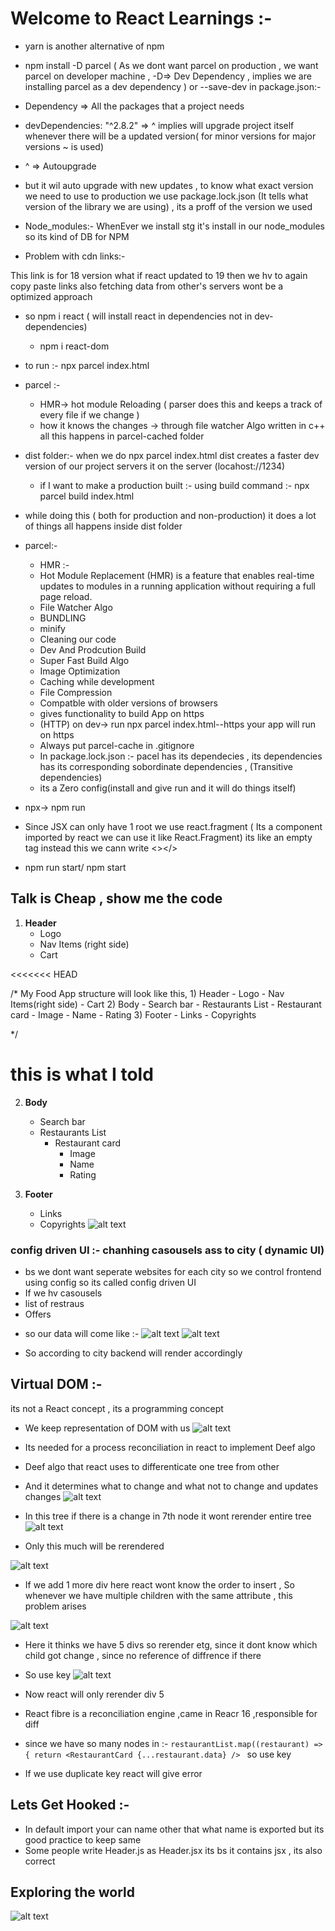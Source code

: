 
# Welcome to React Learnings :-
- yarn is another alternative of npm
- npm install -D parcel ( As we dont want parcel on production , we want parcel on developer machine , -D=> Dev Dependency , implies we are installing parcel as a dev dependency ) or --save-dev
in package.json:-
- Dependency => All the packages that a project needs
- devDependencies: "^2.8.2"  => ^ implies will upgrade project itself  whenever there will be a updated version( for minor versions for major versions ~ is used)
- ^ =>  Autoupgrade

- but it wil auto upgrade with new updates , to know what exact version we need to use to production we use package.lock.json (It tells what version of the library we are using) , its a proff of the version we used 

- Node_modules:-
WhenEver we install stg it's install in our node_modules so its kind of DB for NPM


- Problem with cdn links:-
<script crossorigin src="https://unpkg.com/react@18/umd/react.development.js"></script>
This link is for 18 version what if react updated to 19 then we hv to again copy paste links
also fetching data from other's servers wont be a optimized approach

- so npm i react ( will install react in dependencies not in dev-dependencies)
  - npm i react-dom

- to run :- npx parcel index.html

- parcel :-
  - HMR-> hot module Reloading ( parser does this and keeps a track of every file if we change )
  - how it knows the changes -> through file watcher Algo written in c++ all this happens in parcel-cached folder

- dist folder:- when we do npx parcel index.html dist creates a faster dev version of our project servers it on the server (locahost://1234)
  - if I want to make a production built :- using build command :- npx parcel build index.html 

- while doing this ( both for production and non-production)  it does a lot of things all happens inside dist folder 
- parcel:-
  -  HMR :-
    - Hot Module Replacement (HMR) is a feature that enables real-time updates to modules in a running application without requiring a full page reload.
  -  File Watcher Algo
  -  BUNDLING
  -  minify
  - Cleaning our code
  - Dev And Prodcution Build
  - Super Fast Build Algo
  - Image Optimization
  - Caching while development 
  - File Compression
  - Compatble with older versions of  browsers
  - gives functionality to build App on https 
  - (HTTP) on dev-> run npx parcel index.html--https your app will run on https
  - Always put parcel-cache in .gitignore 
  - In package.lock.json :- pacel has its dependecies , its dependencies has its corresponding sobordinate dependencies , (Transitive dependencies)
  - its a Zero config(install and give run and it will do things itself)


- npx-> npm run 
-  Since JSX can only have 1 root we use react.fragment ( Its a component imported by react  we can use it like React.Fragment)  its like an empty tag  instead this we cann write <></> 

- npm run start/ npm start 

##  Talk is Cheap , show me the code 
1. **Header**
   - Logo
   - Nav Items (right side)
   - Cart

<<<<<<< HEAD
<!-- Talk is Cheap , show me the code -->
/* My Food App structure will look like this, 
            1) Header
                - Logo
                - Nav Items(right side)
                - Cart
            2) Body
                - Search bar
                - Restaurants List
                    - Restaurant card
                        - Image
                        - Name
                        - Rating
            3) Footer
                - Links
                - Copyrights
       
*/

this is what I told
=======
2. **Body**
   - Search bar
   - Restaurants List
     - Restaurant card
       - Image
       - Name
       - Rating

3. **Footer**
   - Links
   - Copyrights
![alt text](image.png)


### config driven UI :- chanhing casousels ass to city ( dynamic UI)
- bs we dont want seperate websites for each city so we control frontend using config so its called config driven UI 
- If we hv casousels
- list of restraus 
- Offers

* so our data will come like :-
![alt text](image.png)
![alt text](image-1.png)

* So according to city backend will render accordingly 

## Virtual DOM :-
its not a React concept , its a programming concept 
- We keep representation of DOM with us 
![alt text](image-2.png)

- Its needed for a process reconciliation in react to implement Deef algo 
- Deef  algo that react uses to differenticate one tree from other 
- And it determines what to change and what not to change and updates changes
![alt text](image-3.png)
- In this tree if there is a change in 7th node it wont rerender entire tree
![alt text](image-4.png)
- Only this much will be rerendered 

![alt text](image-5.png)
- If we add 1 more div here react wont know the order to insert , So whenever we have multiple children with the same attribute , this problem arises 

![alt text](image-6.png)

- Here it thinks we have 5 divs so rerender etg, since it dont know which child got change , since no reference of diffrence if there
- So use key 
![alt text](image-7.png)

- Now react will only rerender div 5

- React fibre is a reconciliation engine ,came in Reacr 16 ,responsible for diff 

- since we have so many nodes in :-
`restaurantList.map((restaurant) =>{
                  return <RestaurantCard {...restaurant.data} />
` so use key
- If we use duplicate key react will give error

## Lets Get Hooked :-
- In default import your can name other that what name is exported  but its good practice to keep same 
- Some people write Header.js as Header.jsx its bs it contains jsx , its also correct 
 
## Exploring the world
![alt text](image-8.png)